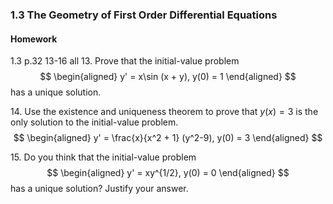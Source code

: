 ### 1.3 The Geometry of First Order Differential Equations

#### Homework
1.3 p.32 13-16 all
13\. Prove that the initial-value problem
$$
\begin{aligned}
y' = x\sin (x + y), y(0) = 1
\end{aligned}
$$
has a unique solution.

14\. Use the existence and uniqueness theorem to prove that $y(x) = 3$ is the only solution to the initial-value problem.
$$
\begin{aligned}
y' = \frac{x}{x^2 + 1} (y^2-9), y(0) = 3
\end{aligned}
$$

15\. Do you think that the initial-value problem
$$
\begin{aligned}
y' = xy^{1/2}, y(0) = 0
\end{aligned}
$$
has a unique solution? Justify your answer.
